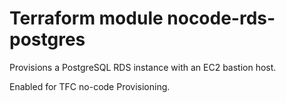# Terraform module nocode-rds-postgres

Provisions a PostgreSQL RDS instance with an EC2 bastion host.

Enabled for TFC no-code Provisioning.
